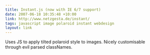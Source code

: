 ```yaml
---
title: Instant.js (now with IE 6/7 support)
date: 2007-06-18 10:35:48 +10:00
link: http://www.netzgesta.de/instant/
tags: javascript image polaroid instant webdesign
layout: link
---
```

Uses JS to apply tilted polaroid style to images. Nicely customisable through evil parsed classNames.
